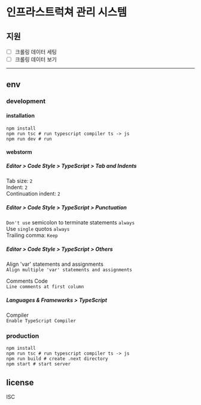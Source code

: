 # 인프라스트럭쳐 관리 시스템

## 지원

- [ ] 크롤링 데이터 세팅
- [ ] 크롤링 데이터 보기

---

## env

### development

#### installation

```
npm install
npm run tsc # run typescript compiler ts -> js
npm run dev # run
```

#### webstorm

##### Editor > Code Style > TypeScript > Tab and Indents

Tab size: `2`  
Indent: `2`  
Continuation indent: `2`

##### Editor > Code Style > TypeScript > Punctuation

`Don't use` semicolon to terminate statements `always`  
Use `single` quotos `always`  
Trailing comma: `Keep`

##### Editor > Code Style > TypeScript > Others

Align 'var' statements and assignments  
`Align multiple 'var' statements and assignments`

Comments Code  
`Line comments at first column`

##### Languages & Frameworks > TypeScript
 
Compiler  
`Enable TypeScript Compiler`

### production

```
npm install
npm run tsc # run typescript compiler ts -> js
npm run build # create .next directory
npm start # start server
```

## license

ISC
